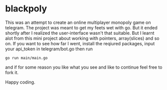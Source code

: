 # **blackpoly**

This was an attempt to create an online multiplayer monopoly game on telegram. 
The project was meant to get my feets wet with go. But it ended shortly after I realized the 
user-interface wasn't that suitable. But I learnt alot from this mini project about working with 
pointers, array(slices) and so on. If you want to see how far I went, install the reqiured packages,
input your api_token in telegram/bot.go
then run

`go run main/main.go`

and if for some reason you like what you see and like to continue feel free to fork it. 

Happy coding.
